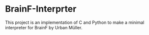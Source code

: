 # BrainF-Interprter
This project is an implementation of C and Python to make a minimal interpreter for BrainF by Urban Müller.
